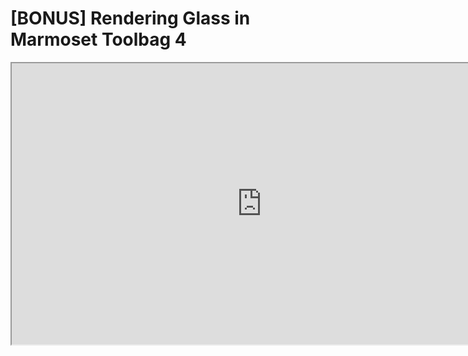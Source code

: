 # [BONUS] Rendering Glass in Marmoset Toolbag 4

<p><iframe src="https://www.youtube.com/embed/SE8yqsB1IOo?rel=0" width="800" height="450" allowfullscreen="allowfullscreen" allow="accelerometer; autoplay; clipboard-write; encrypted-media; gyroscope; picture-in-picture"></iframe></p>